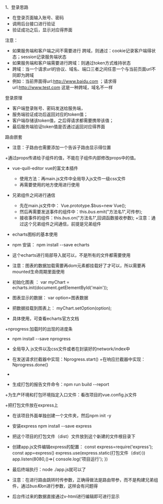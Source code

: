 1、登录思路
+ 在登录页面输入账号、密码
+ 调用后台接口进行验证
+ 验证成功之后，显示对应得界面

注意：
+ 如果服务端和客户端之间不需要进行 跨域，则通过：cookie记录客户端得状态；session记录服务端状态
+ 如果服务端和客户端需要进行跨域：则通过token方式维持状态
+ 跨域：当一个请求url的协议、域名、端口三者之间任意一个与当前页面url不同即为跨域
+ 例如：当前界面得url:http://www.baidu.com  ；请求得url:http://www.test.com   这是一种跨域，域名不一样

登录原理
+ 客户端登录账号、密码发送给服务端，
+ 服务端验证成功后返回对应的token值；
+ 客户端存储该token值，之后得请求都需要携带该值；
+ 最后服务端验证token值是否通过返回对应得界面

路由嵌套
+ 注意：子路由也需要添加一个<router-view>告诉子路由显示得位置

+通过props传递给子组件的值，不能在子组件内部修改props中的值。

+ vue-quill-editor vue的富文本插件
  + 使用方法：再main.js文件中全局导入js文件一级css文件
  + 再需要使用的地方使用<quill-editor>进行使用
  
+ 兄弟组件之间进行通信
  + 先在main.js文件中： Vue.prototype.$bus=new Vue();
  + 然后再需要发送事件的组件中：this.$bus.$emit("方法名1",可传参);
  + 接收事件的组件：this.$bus.$on("方法名1",回调函数接收参数);
 +注意：通过这个兄弟组件之间通信，前提是兄弟组件
 
+ echarts图标的基本使用
 + npm 安装： npm install --save echarts
 + 这个echarts进行局部导入就可以，不是所有的文件都需要使用
 + 注意：图表的数据加载需要再dom元素都挂载好了才可以，所以需要再mounted生命周期里面使用
 + 初始化图表 ： var myChart = echarts.init(document.getElementById('main'));
 + 图表显示的数据： var option=图表数据
 + 把数据挂载到图表上：  myChart.setOption(option);
 + 具体使用，可查看echarts官方文档
 
 +nprogress:加载时的出现的进度条
 + npm install --save nprogress
 + 全局导入 js文件以及css文件或者在封装好的network/index中
 + 在发送请求拦截器中实现：Nprogress.start()
 +在响应拦截器中实现：Nprogress.done()
 
 + 
 
 + 生成打包的报告文件命令：npm run build --report
 
 +为生产环境和打包环境指定入口文件：看改项目的vue.config.js文件
 
 +把打包文件放在express上
  + 在该项目外面单独创建一个文件夹，然后npm init -y
  + 安装express npm install --save express
  + 把这个项目的打包文件（dist）文件放到这个新建的文件根目录下
  + 创建app.js文件编辑express的配置：
  const express=require('express');
  const app=express()
  express.use(express.static(打包文件（dist）))
  app.listen(8080,()=>{
  console.log('项目运行');
  })
  + 最后终端执行：node ./app.js就可以了
  
+ 注意：在进行路由跳转时传参数，正确得做法是路由带参，而不是构建兄弟组件，通过$bus和$on进行参数，这样会有问题得

+ 后台传过来的数据直接通过v-html进行编辑即可进行显示
 
 
 
  